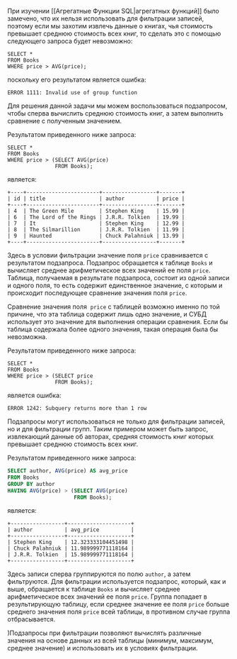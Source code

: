 При изучении [[Агрегатные Функции SQL|агрегатных функций]] было замечено, что их нельзя использовать для фильтрации записей, поэтому если мы захотим извлечь данные о книгах, чья стоимость превышает среднюю стоимость всех книг, то сделать это с помощью следующего запроса будет невозможно:

```
SELECT *
FROM Books
WHERE price > AVG(price);
```

поскольку его результатом является ошибка:

```no-highlight
ERROR 1111: Invalid use of group function
```

Для решения данной задачи мы можем воспользоваться подзапросом, чтобы сперва вычислить среднюю стоимость книг, а затем выполнить сравнение с полученным значением.

Результатом приведенного ниже запроса:

```
SELECT *
FROM Books
WHERE price > (SELECT AVG(price)
               FROM Books);
```

является:

```no-highlight
+----+-----------------------+-----------------+-------+
| id | title                 | author          | price |
+----+-----------------------+-----------------+-------+
| 4  | The Green Mile        | Stephen King    | 15.99 |
| 6  | The Lord of the Rings | J.R.R. Tolkien  | 19.99 |
| 7  | It                    | Stephen King    | 12.99 |
| 8  | The Silmarillion      | J.R.R. Tolkien  | 11.99 |
| 9  | Haunted               | Chuck Palahniuk | 13.99 |
+----+-----------------------+-----------------+-------+
```

Здесь в условии фильтрации значение поля `price` сравнивается с результатом подзапроса. Подзапрос обращается к таблице `Books` и вычисляет среднее арифметическое всех значений ее поля `price`. Таблица, получаемая в результате подзапроса, состоит из одной записи и одного поля, то есть содержит единственное значение, с которым и происходит последующее сравнение значения поля `price`.

Сравнение значения поля  `price` с таблицей возможно именно по той причине, что эта таблица содержит лишь одно значение, и СУБД использует это значение для выполнения операции сравнения. Если бы таблица содержала более одного значения, такая операция была бы невозможна.

Результатом приведенного ниже запроса:

```
SELECT *
FROM Books
WHERE price > (SELECT price
               FROM Books);
```

является ошибка:

```no-highlight
ERROR 1242: Subquery returns more than 1 row
```

Подзапросы могут использоваться не только для фильтрации записей, но и для фильтрации групп. Таким примером может быть запрос, извлекающий данные об авторах, средняя стоимость книг которых превышает среднюю стоимость всех книг.

Результатом приведенного ниже запроса:

```sql
SELECT author, AVG(price) AS avg_price
FROM Books
GROUP BY author
HAVING AVG(price) > (SELECT AVG(price)
                     FROM Books);
```

является:

```no-highlight
+-----------------+--------------------+
| author          | avg_price          |
+-----------------+--------------------+
| Stephen King    | 12.323333104451498 |
| Chuck Palahniuk | 11.989999771118164 |
| J.R.R. Tolkien  | 15.989999771118164 |
+-----------------+--------------------+
```

Здесь записи сперва группируются по полю `author`, а затем фильтруются. Для фильтрации используется подзапрос, который, как и выше, обращается к таблице `Books` и вычисляет среднее арифметическое всех значений ее поля `price`. Группа попадает в результирующую таблицу, если среднее значение ее поля `price` больше среднего значения поля `price` всей таблицы, в противном случае группа отбрасывается.

)Подзапросы при фильтрации позволяют вычислять различные значения на основе данных из всей таблицы (минимум, максимум, среднее значение) и использовать их в условиях фильтрации.